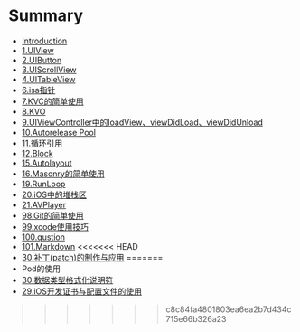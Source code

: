 # Summary

* [Introduction](README.md)
* [1.UIView](1.UIView.md)
* [2.UIButton](2.UIButton.md)
* [3.UIScrollView](3.UIScrollView.md)
* [4.UITableView](4.uitableview.md)
* [6.isa指针](6.isa.md)
* [7.KVC的简单使用](7.kvc.md)
* [8.KVO](8.kvo.md)
* [9.UIViewController中的loadView、viewDidLoad、viewDidUnload](9.uiviewcontroller中的loadview、viewdidload.md)
* [10.Autorelease Pool](10.autorelease-pool.md)
* [11.循环引用](11.循环引用.md)
* [12.Block](12.block.md)
* [15.Autolayout](15.autolayout.md)
* [16.Masonry的简单使用](16.masonry.md)
* [19.RunLoop](19.runloop.md)
* [20.iOS中的堆栈区](20.iOS中的堆栈区.md)
* [21.AVPlayer](21.avplayer.md)
* [98.Git的简单使用](98.git.md)
* [99.xcode使用技巧](99.xcode.md)
* [100.qustion](100.qustion.md)
* [101.Markdown](101.Markdown.md)
<<<<<<< HEAD
* [30.补丁\(patch\)的制作与应用](30bu-4e0128-patch-de-zhi-zuo-yu-ying-yong.md)
=======
* Pod的使用
* [30.数据类型格式化说明符](30..md)
* [29.iOS开发证书与配置文件的使用](29.ios.md)
>>>>>>> c8c84fa4801803ea6ea2b7d434c715e66b326a23

